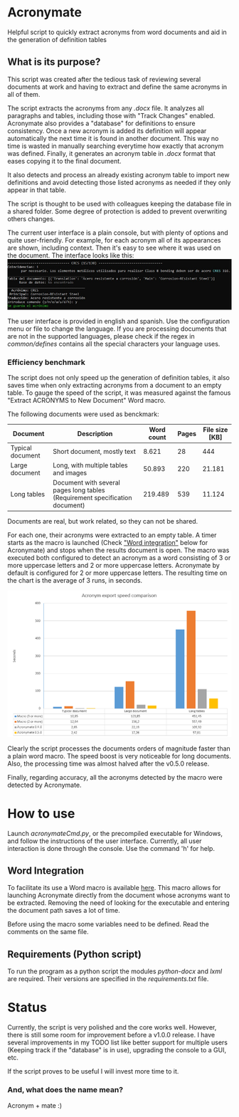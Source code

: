 # Acronymate
Helpful script to quickly extract acronyms from word documents and aid in the generation of definition tables

## What is its purpose?
This script was created after the tedious task of reviewing several documents at work and having to extract and define the same acronyms in all of them.

The script extracts the acronyms from any *.docx* file. It analyzes all paragraphs and tables, including those with "Track Changes" enabled. Acronymate also provides a "database" for definitions to ensure consistency. Once a new acronym is added its definition will appear automatically the next time it is found in another document. This way no time is wasted in manually searching everytime how exactly that acronym was defined. Finally, it generates an acronym table in *.docx* format that eases copying it to the final document.

It also detects and process an already existing acronym table to import new definitions and avoid detecting those listed acronyms as needed if they only appear in that table.

The script is thought to be used with colleagues keeping the database file in a shared folder. Some degree of protection is added to prevent overwriting others changes.

The current user interface is a plain console, but with plenty of options and quite user-friendly. For example, for each acronym all of its appearances are shown, including context. Then it's easy to see where it was used on the document. The interface looks like this:  
![User interface](other/User_Interface_Example.jpg)

The user interface is provided in english and spanish. Use the configuration menu or file to change the language.
If you are processing documents that are not in the supported languages, please check if the regex in *common/defines* contains all the special characters your language uses.

### Efficiency benchmark
The script does not only speed up the generation of definition tables, it also saves time when only extracting acronyms from a document to an empty table. 
To gauge the speed of the script, it was measured against the famous "Extract ACRONYMS to New Document" Word macro.

The following documents were used as benckmark:

| Document | Description | Word count | Pages | File size [KB] |
| --- | --- | --- | --- | --- |
| Typical document | Short document, mostly text  | 8.621 | 28 | 444 |
| Large document | Long, with multiple tables and images | 50.893 | 220 | 21.181 |
| Long tables | Document with several pages long tables (Requirement specification document)  | 219.489 | 539 | 11.124 |

Documents are real, but work related, so they can not be shared.

For each one, their acronyms were extracted to an empty table.
A timer starts as the macro is launched (Check ["Word integration"](#word-integration) below for Acronymate) and stops when the results document is open.
The macro was executed both configured to detect an acronym as a word consisting of 3 or more uppercase letters and 2 or more uppercase letters. Acronymate by default is configured for 2 or more uppercase letters. 
The resulting time on the chart is the average of 3 runs, in seconds.

![Benchmark results](other/Benchmark_Results.png)

Clearly the script processes the documents orders of magnitude faster than a plain word macro. The speed boost is very noticeable for long documents.
Also, the processing time was almost halved after the v0.5.0 release.

Finally, regarding accuracy, all the acronyms detected by the macro were detected by Acronymate.

# How to use
Launch *acronymateCmd.py*, or the precompiled executable for Windows, and follow the instructions of the user interface.
Currently, all user interaction is done through the console. Use the command 'h' for help. 

## Word Integration
To facilitate its use a Word macro is available [here](other/Word_Integration_Macro.txt).
This macro allows for launching Acronymate directly from the document whose acronyms want to be extracted.
Removing the need of looking for the executable and entering the document path saves a lot of time.

Before using the macro some variables need to be defined. Read the comments on the same file.

## Requirements (Python script)
To run the program as a python script the modules *python-docx* and *lxml* are required. Their versions are specified in the *requirements.txt* file.

# Status
Currently, the script is very polished and the core works well. However, there is still some room for improvement before a v1.0.0 release.
I have several improvements in my TODO list like better support for multiple users (Keeping track if the "database" is in use), upgrading the console to a GUI, etc.

If the script proves to be useful I will invest more time to it.

### And, what does the name mean?
Acronym + mate :)